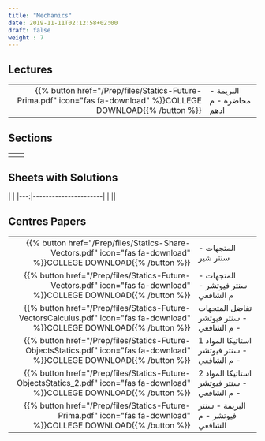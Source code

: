 ```yaml
---
title: "Mechanics"
date: 2019-11-11T02:12:58+02:00
draft: false
weight : 7
---
```



## Lectures


|  | |
|---:|----------------------|
| {{% button href="/Prep/files/Statics-Future-Prima.pdf" icon="fas fa-download" %}}COLLEGE DOWNLOAD{{% /button %}} |    البريمة -  محاضرة - م ادهم  |

## Sections

|  | |
|---:|----------------------|
| || 

## Sheets with Solutions

  | |
|---:|----------------------|
| || 

## Centres Papers 

|  | |
|---:|----------------------|
| {{% button href="/Prep/files/Statics-Share-Vectors.pdf" icon="fas fa-download" %}}COLLEGE DOWNLOAD{{% /button %}} |  المتجهات - سنتر شير  |
| {{% button href="/Prep/files/Statics-Future-Vectors.pdf" icon="fas fa-download" %}}COLLEGE DOWNLOAD{{% /button %}} |  المتجهات - سنتر فيوتشر - م الشافعي  |
| {{% button href="/Prep/files/Statics-Future-VectorsCalculus.pdf" icon="fas fa-download" %}}COLLEGE DOWNLOAD{{% /button %}} |  تفاضل المتجهات - سنتر فيوتشر - م الشافعي  |
| {{% button href="/Prep/files/Statics-Future-ObjectsStatics.pdf" icon="fas fa-download" %}}COLLEGE DOWNLOAD{{% /button %}} |   استاتيكا المواد 1 - سنتر فيوتشر - م الشافعي  |
| {{% button href="/Prep/files/Statics-Future-ObjectsStatics_2.pdf" icon="fas fa-download" %}}COLLEGE DOWNLOAD{{% /button %}} |   استاتيكا المواد 2 - سنتر فيوتشر - م الشافعي  |
| {{% button href="/Prep/files/Statics-Future-Prima.pdf" icon="fas fa-download" %}}COLLEGE DOWNLOAD{{% /button %}} |   البريمة - سنتر فيوتشر - م الشافعي  |
